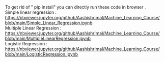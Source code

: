 To get rid of " pip install"
you can directly run these code in browser .  
  Simple linear regression :   
 https://nbviewer.jupyter.org/github/Aashishrimal/Machine_Learning_Course/blob/main/Simple_Linear_Regression.ipynb  
  Multiple Linear Regression :   
 https://nbviewer.jupyter.org/github/Aashishrimal/Machine_Learning_Course/blob/main/MultipleLinearRegression.ipynb  
  Logistic Regression :   
 https://nbviewer.jupyter.org/github/Aashishrimal/Machine_Learning_Course/blob/main/LogisticRegression.ipynb
